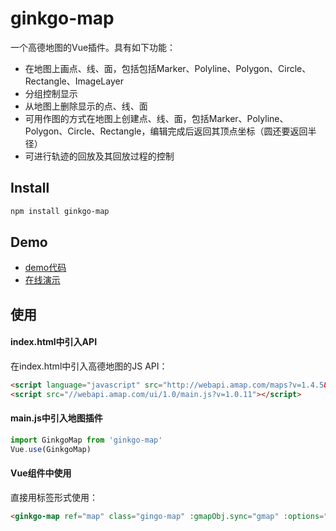 # ginkgo-map

一个高德地图的Vue插件。具有如下功能：
- 在地图上画点、线、面，包括包括Marker、Polyline、Polygon、Circle、Rectangle、ImageLayer
- 分组控制显示
- 从地图上删除显示的点、线、面
- 可用作图的方式在地图上创建点、线、面，包括Marker、Polyline、Polygon、Circle、Rectangle，编辑完成后返回其顶点坐标（圆还要返回半径）
- 可进行轨迹的回放及其回放过程的控制

## Install

``` bash
npm install ginkgo-map
```

## Demo

- [demo代码](https://github.com/sharplog/ginkgo-map-demo)
- [在线演示](http://nsapp.applinzi.com/gmapdemo/)

## 使用
#### index.html中引入API
在index.html中引入高德地图的JS API：
```html
<script language="javascript" src="http://webapi.amap.com/maps?v=1.4.5&key=a6a80a41a8543e348e6497b1bd0e7821&plugin=AMap.Scale,AMap.MapType,AMap.ToolBar,AMap.Geocoder,AMap.PolyEditor,AMap.CircleEditor,AMap.RectangleEditor"></script>
<script src="//webapi.amap.com/ui/1.0/main.js?v=1.0.11"></script>
```
#### main.js中引入地图插件
```javascript
import GinkgoMap from 'ginkgo-map'
Vue.use(GinkgoMap)
```

#### Vue组件中使用
直接用标签形式使用：
```html
<ginkgo-map ref="map" class="gingo-map" :gmapObj.sync="gmap" :options="mapOptions" :zoom.sync="zoom" :center.sync="center"></ginkgo-map>
```

